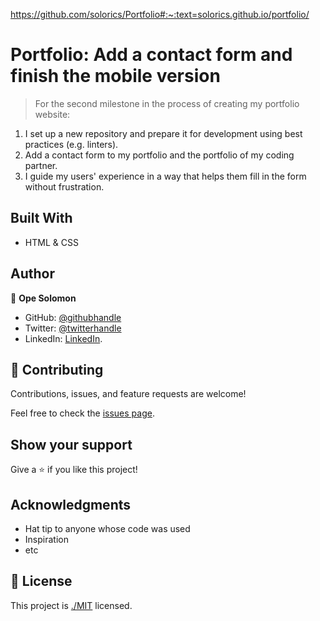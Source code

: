 https://github.com/solorics/Portfolio#:~:text=solorics.github.io/portfolio/

# Portfolio: Add a contact form and finish the mobile version

> For the second milestone in the process of creating my portfolio website:

1. I set up a new repository and prepare it for development using best practices (e.g. linters).
2. Add a contact form to my portfolio and the portfolio of my coding partner.
3. I guide my users' experience in a way that helps them fill in the form without frustration.

## Built With

- HTML & CSS

## Author

👤 **Ope Solomon**

- GitHub: [@githubhandle](https://github.com/Solorics)
- Twitter: [@twitterhandle](https://twitter.com/Solorics2)
- LinkedIn: [LinkedIn](https://linkedin.com/in/solomon-opeyemi-0427a6155).

## 🤝 Contributing

Contributions, issues, and feature requests are welcome!

Feel free to check the [issues page](https://github.com/solorics/Microverse/issues).

## Show your support

Give a ⭐️ if you like this project!

## Acknowledgments

- Hat tip to anyone whose code was used
- Inspiration
- etc

## 📝 License

This project is [./MIT](./LICENSE) licensed.

